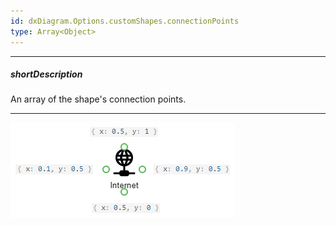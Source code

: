 ```yaml
---
id: dxDiagram.Options.customShapes.connectionPoints
type: Array<Object>
---
```

---
##### shortDescription
An array of the shape's connection points.

---
![Diagram connection points](/images/diagram/connection-points.png)